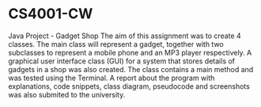 # CS4001-CW
Java Project - Gadget Shop
The aim of this assignment was to create 4 classes.  The main class will represent a gadget, together with two subclasses to represent a mobile phone and an MP3 player respectively. 
A graphical user interface class (GUI) for a system that stores details of gadgets in a shop was also created. The class contains a main method and was tested using the Terminal. 
A report about the program with explanations, code snippets, class diagram, pseudocode and screenshots was also submited to the university.
